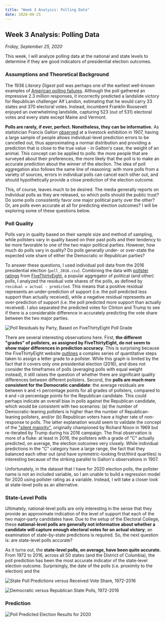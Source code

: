 ```yaml
---
title: "Week 3 Analysis: Polling Data"
date: 2020-09-25
---
```


## Week 3 Analysis: Polling Data
*Friday, September 25, 2020*

This week, I will analyze polling data at the national and state levels to determine if they are good indicators of presidential election outcomes. 

### Assumptions and Theoretical Background
The 1936 *Literary Digest* poll was perhaps one of the earliest well-known examples of [American polling failures](https://ebookcentral-proquest-com.ezp-prod1.hul.harvard.edu/lib/harvard-ebooks/detail.action?docID=6270706). Although the poll gathered an impressive 2.3 million responses, it incorrectly predicted a landslide victory for Republican challenger Alf Landon, estimating that he would carry 33 states and 370 electoral votes. Instead, incumbent Franklin Roosevelt enjoyed an overwhelming landslide, capturing 523 (out of 531) electoral votes and every state except Maine and Vermont.

**Polls are rarely, if ever, perfect. Nonetheless, they can be informative.** As statistician Francis Galton [observed](https://www.nature.com/articles/075450a0) at a livestock exhibition in 1907, having a large sample of people allows individual-level prediction errors to be cancelled out, thus approximating a normal distribution and providing a prediction that is close to the true value - in Galton's case, the weight of an animal. This concept can be applied to polls: the more people that are surveyed about their preferences, the more likely that the poll is to make an accurate prediction about the winner of the election. The idea of poll aggregation also follows the same line of reasoning: with more polls from a variety of sources, errors in individual polls can cancel each other out, and should hypothetically provide a close prediction of the election outcome.

This, of course, leaves much to be desired. The media generally reports on individual polls as they are released, so which polls should the public trust? Do some polls consistently favor one major political party over the other? Or, are polls even accurate at all for predicting election outcomes? I will be exploring some of these questions below.

### Poll Quality
Polls vary in quality based on their sample size and method of sampling, while pollsters vary in quality based on their past polls and their tendency to be more favorable to one of the two major political parties. However, how much do polls vary in quality? Do polls generally under- or over-state the expected vote share of either the Democratic or Republican parties?

To answer these questions, I used individual poll data from the 2016 presidential election (`poll_2016.csv`). Combining the data with [pollster ratings](https://github.com/fivethirtyeight/data/tree/master/pollster-ratings) from [FiveThirtyEight](https://fivethirtyeight.com/), a popular aggregator of political (and other) polls, I analyzed the residual vote shares of the polls, as defined by `residual = actual - predicted`. This means that a positive residual represents an under-prediction of support (i.e. the poll predicted less support than actually received), while a negative residual represents an over-prediction of support (i.e. the poll predicted more support than actually received). I also separated the predicted votes for Clinton and Trump to see if there is a considerable difference in accurately predicting the vote share between the two major parties.

![Poll Residuals by Party, Based on FiveThirtyEight Poll Grade](https://yanxifang.github.io/Gov-1347/images/resid_twoparty.png)

There are several interesting observations here. First, **the different "grades" of pollsters, as assigned by FiveThirtyEight, do not seem to show major differences in prediction accuracy**. This is surprising because the FiveThirtyEight website [outlines](https://projects.fivethirtyeight.com/pollster-ratings/) a complex series of quantitative steps taken to assign a letter grade to a pollster. While this graph is limited by the fact that it covers only one presidential election (2016), and does not consider the timeframes of polls (averaging polls with equal weight instead), it still raises the question of whether there are significant quality differences between different pollsters. Second, the **polls are much more consistent for the Democratic candidate**: the average residuals are between `0` and `+5` percentage points for all grades of pollsters, compared to `0` and `+10` percentage points for the Republican candidate. This could perhaps indicate an overall bias in polls against the Republican candidate, which would be consistent with two scenarios: (a) the number of Democratic-leaning pollsters is higher than the number of Republican-leaning pollsters, and/or (b) Republican voters have a higher rate of non-response to polls. The latter explanation would seem to validate the concept of the ["silent majority"](https://www.npr.org/2016/01/22/463884201/trump-champions-the-silent-majority-but-what-does-that-mean-in-2016), originally championed by Richard Nixon in 1969 but re-iterated by Trump during his 2016 campaign. The final observation is more of a fluke: at least in 2016, the pollsters with a grade of "C" actually predicted, on average, the election outcomes very closely. While individual predictions in the "C" category have a large range, the fact that they balanced each other out (and have symmetric-looking first/third quartiles) is interesting because of the striking parallel to Galton's observations in 1907.

Unfortunately, in the dataset that I have for 2020 election polls, the pollster name is not an included variable, so I am unable to build a regression model for 2020 using pollster rating as a variable. Instead, I will take a closer look at state-level polls as an alternative.

### State-Level Polls
Ultimately, national-level polls are only interesting in the sense that they provide an approximate indication of the level of support that each of the two major-party candidates have. Due to the setup of the Electoral College, these **national-level polls are generally not informative about whether a candidate will capture enough electoral votes for an actual victory**; an examination of state-by-state predictions is required. So, the next question is: are state-level polls accurate?

As it turns out, the **state-level polls, on average, have been quite accurate.** From 1972 to 2016, across all 50 states (and the District of Columbia), the poll prediction has been the most accurate indicator of the state-level election outcome. Surprisingly, the date of the polls (i.e. proximity to the election) and the 

![State Poll Predictions versus Received Vote Share, 1972-2016](https://yanxifang.github.io/Gov-1347/images/state_polls_by_party.png)

![Democratic versus Republican State Polls, 1972-2016](https://yanxifang.github.io/Gov-1347/images/state_poll_twoparty.png)

### Prediction

![Poll Predicted Election Results for 2020](https://yanxifang.github.io/Gov-1347/images/poll_predicted_winner.png)
